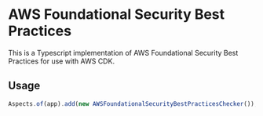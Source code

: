 # AWS Foundational Security Best Practices

This is a Typescript implementation of AWS Foundational Security Best Practices for use with AWS CDK.

## Usage

``` ts
Aspects.of(app).add(new AWSFoundationalSecurityBestPracticesChecker());
```
